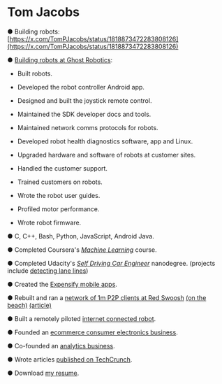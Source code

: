 # Tom Jacobs

● Building robots: [https://x.com/TomPJacobs/status/1818873472283808126](https://x.com/TomPJacobs/status/1818873472283808126)

●  [Building robots at Ghost Robotics](https://twitter.com/Ghost_Robotics):

- Built robots.

- Developed the robot controller Android app.

- Designed and built the joystick remote control.

- Maintained the SDK developer docs and tools.

- Maintained network comms protocols for robots.

- Developed robot health diagnostics software, app and Linux.

- Upgraded hardware and software of robots at customer sites.

- Handled the customer support.

- Trained customers on robots.

- Wrote the robot user guides.

- Profiled motor performance.

- Wrote robot firmware.

● C, C++, Bash, Python, JavaScript, Android Java.

● Completed Coursera's [*Machine Learning*](https://www.coursera.org/account/accomplishments/certificate/8JWB2P9M742N) course.

● Completed Udacity's [*Self Driving Car Engineer*](https://www.udacity.com/course/self-driving-car-engineer-nanodegree--nd013) nanodegree. (projects include [detecting lane lines](https://www.youtube.com/watch?v=slBCXcicDvQ&feature=youtu.be))

● Created the [Expensify mobile apps](https://itunes.apple.com/us/app/expensify-receipts-expenses/id471713959?mt=8).

● Rebuilt and ran a [network of 1m P2P clients at Red Swoosh](https://en.wikipedia.org/wiki/Red_Swoosh) [(on the beach)](https://www.wsj.com/articles/SB119179859820351674) [(article)](http://techtuck.blogspot.com.au/2007/10/software-firm-learns-rules-of.html)

● Built a remotely piloted [internet connected robot](https://www.youtube.com/watch?v=FPq7K7XTg3o).

● Founded an [ecommerce consumer electronics business](http://www.productreview.com.au/p/jacobs-direct.html).

● Co-founded an [analytics business](http://www.kepleranalytics.com.au/).

● Wrote articles [published on TechCrunch](https://techcrunch.com/author/tom-jacobs/).

● Download [my resume](Resume_Tom_Jacobs.pdf).
